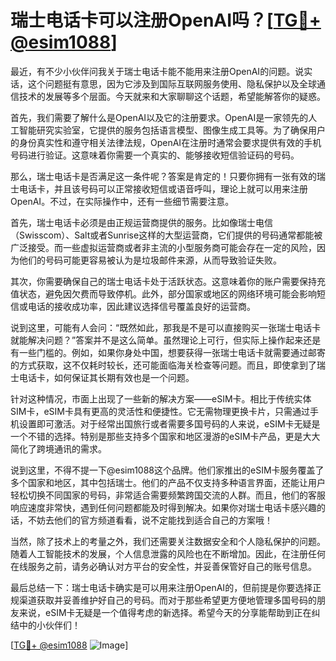 # 瑞士电话卡可以注册OpenAI吗？[[TG💪+ @esim1088](https://t.me/s/esim1088)]

最近，有不少小伙伴问我关于瑞士电话卡能不能用来注册OpenAI的问题。说实话，这个问题挺有意思，因为它涉及到国际互联网服务使用、隐私保护以及全球通信技术的发展等多个层面。今天就来和大家聊聊这个话题，希望能解答你的疑惑。

首先，我们需要了解什么是OpenAI以及它的注册要求。OpenAI是一家领先的人工智能研究实验室，它提供的服务包括语言模型、图像生成工具等。为了确保用户的身份真实性和遵守相关法律法规，OpenAI在注册时通常会要求提供有效的手机号码进行验证。这意味着你需要一个真实的、能够接收短信验证码的号码。

那么，瑞士电话卡是否满足这一条件呢？答案是肯定的！只要你拥有一张有效的瑞士电话卡，并且该号码可以正常接收短信或语音呼叫，理论上就可以用来注册OpenAI。不过，在实际操作中，还有一些细节需要注意。

首先，瑞士电话卡必须是由正规运营商提供的服务。比如像瑞士电信（Swisscom）、Salt或者Sunrise这样的大型运营商，它们提供的号码通常都能被广泛接受。而一些虚拟运营商或者非主流的小型服务商可能会存在一定的风险，因为他们的号码可能更容易被认为是垃圾邮件来源，从而导致验证失败。

其次，你需要确保自己的瑞士电话卡处于活跃状态。这意味着你的账户需要保持充值状态，避免因欠费而导致停机。此外，部分国家或地区的网络环境可能会影响短信或电话的接收成功率，因此建议选择信号覆盖良好的运营商。

说到这里，可能有人会问：“既然如此，那我是不是可以直接购买一张瑞士电话卡就能解决问题？”答案并不是这么简单。虽然理论上可行，但实际上操作起来还是有一些门槛的。例如，如果你身处中国，想要获得一张瑞士电话卡就需要通过邮寄的方式获取，这不仅耗时较长，还可能面临海关检查等问题。而且，即使拿到了瑞士电话卡，如何保证其长期有效也是一个问题。

针对这种情况，市面上出现了一些新的解决方案——eSIM卡。相比于传统实体SIM卡，eSIM卡具有更高的灵活性和便捷性。它无需物理更换卡片，只需通过手机设置即可激活。对于经常出国旅行或者需要多国号码的人来说，eSIM卡无疑是一个不错的选择。特别是那些支持多个国家和地区漫游的eSIM卡产品，更是大大简化了跨境通讯的需求。

说到这里，不得不提一下@esim1088这个品牌。他们家推出的eSIM卡服务覆盖了多个国家和地区，其中包括瑞士。他们的产品不仅支持多种语言界面，还能让用户轻松切换不同国家的号码，非常适合需要频繁跨国交流的人群。而且，他们的客服响应速度非常快，遇到任何问题都能及时得到解决。如果你对瑞士电话卡感兴趣的话，不妨去他们的官方频道看看，说不定能找到适合自己的方案哦！

当然，除了技术上的考量之外，我们还需要关注数据安全和个人隐私保护的问题。随着人工智能技术的发展，个人信息泄露的风险也在不断增加。因此，在注册任何在线服务之前，请务必确认对方平台的安全性，并妥善保管好自己的账号信息。

最后总结一下：瑞士电话卡确实是可以用来注册OpenAI的，但前提是你要选择正规渠道获取并妥善维护好自己的号码。而对于那些希望更方便地管理多国号码的朋友来说，eSIM卡无疑是一个值得考虑的新选择。希望今天的分享能帮助到正在纠结中的小伙伴们！

[[TG💪+ @esim1088](https://t.me/s/esim1088) ![Image](https://i.postimg.cc/4NQfJmqS/Snipaste-2025-05-13-00-14-12.png)]